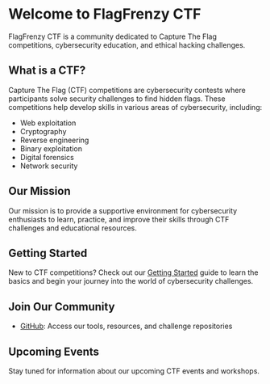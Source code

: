 # Welcome to FlagFrenzy CTF

FlagFrenzy CTF is a community dedicated to Capture The Flag competitions, cybersecurity education, and ethical hacking challenges.

## What is a CTF?

Capture The Flag (CTF) competitions are cybersecurity contests where participants solve security challenges to find hidden flags. These competitions help develop skills in various areas of cybersecurity, including:

- Web exploitation
- Cryptography
- Reverse engineering
- Binary exploitation
- Digital forensics
- Network security

## Our Mission

Our mission is to provide a supportive environment for cybersecurity enthusiasts to learn, practice, and improve their skills through CTF challenges and educational resources.

## Getting Started

New to CTF competitions? Check out our [Getting Started](getting-started.md) guide to learn the basics and begin your journey into the world of cybersecurity challenges.

## Join Our Community

- [GitHub](https://github.com/ctf-flagfrenzy): Access our tools, resources, and challenge repositories

## Upcoming Events

Stay tuned for information about our upcoming CTF events and workshops.
